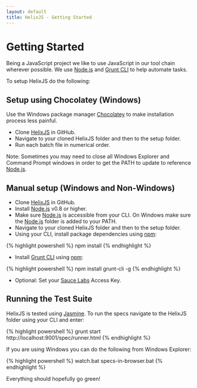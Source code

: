 ```yaml
---
layout: default
title: HelixJS - Getting Started
---
```


# Getting Started

Being a JavaScript project we like to use JavaScript in our tool chain wherever possible. We use [Node.js](http://nodejs.org) and [Grunt CLI](http://gruntjs.com) to help automate tasks.

To setup HelixJS do the following:

## Setup using Chocolatey (Windows)

Use the Windows package manager [Chocolatey](http://chocolatey.org/) to make installation process less painful.

- Clone [HelixJS](https://github.com/barclayadam/helixjs) in GitHub.
- Navigate to your cloned HelixJS folder and then to the setup folder.
- Run each batch file in numerical order.

Note: Sometimes you may need to close all Windows Explorer and Command Prompt windows in order to get the PATH to update to reference [Node.js](http://nodejs.org).

## Manual setup (Windows and Non-Windows)

- Clone [HelixJS](https://github.com/barclayadam/helixjs) in GitHub.
- Install [Node.js](http://nodejs.org) v0.8 or higher.
- Make sure [Node.js](http://nodejs.org) is accessible from your CLI. On Windows make sure the [Node.js](http://nodejs.org) folder is added to your PATH.
- Navigate to your cloned HelixJS folder and then to the setup folder.
- Using your CLI, install package dependencies using [npm](http://npmjs.org):

{% highlight powershell %}
npm install
{% endhighlight %}

- Install [Grunt CLI](http://gruntjs.com) using [npm](http://npmjs.org):

{% highlight powershell %}
npm install grunt-cli -g
{% endhighlight %}

- Optional: Set your [Sauce Labs](https://saucelabs.com) Access Key.

## Running the Test Suite

HelixJS is tested using [Jasmine](http://pivotal.github.io/jasmine). To run the specs navigate to the HelixJS folder using your CLI and enter:

{% highlight powershell %}
grunt
start http://localhost:9001/spec/runner.html
{% endhighlight %}

If you are using Windows you can do the following from Windows Explorer:

{% highlight powershell %}
watch.bat
specs-in-browser.bat
{% endhighlight %}

Everything should hopefully go green!